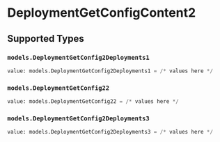 # DeploymentGetConfigContent2


## Supported Types

### `models.DeploymentGetConfig2Deployments1`

```python
value: models.DeploymentGetConfig2Deployments1 = /* values here */
```

### `models.DeploymentGetConfig22`

```python
value: models.DeploymentGetConfig22 = /* values here */
```

### `models.DeploymentGetConfig2Deployments3`

```python
value: models.DeploymentGetConfig2Deployments3 = /* values here */
```


